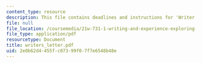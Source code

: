 ```yaml
---
content_type: resource
description: This file contains deadlines and instructions for 'Writer's Letter' assignment.
file: null
file_location: /coursemedia/21w-731-1-writing-and-experience-exploring-self-in-society-spring-2004/2e0b62d4455fc07399f07f7e6548b48e_writers_letter.pdf
file_type: application/pdf
resourcetype: Document
title: writers_letter.pdf
uid: 2e0b62d4-455f-c073-99f0-7f7e6548b48e
---
```


